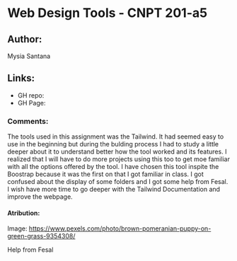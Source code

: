# Web Design Tools - CNPT 201-a5
## Author:
Mysia Santana
## Links:
* GH repo:
* GH Page:
### Comments:

The tools used in this assignment was the Tailwind. It had seemed easy to use in the beginning but during the bulding process I had to study a little deeper about it to understand better how the tool worked and its features. I realized that I will have to do more projects using this too to get moe familiar with all the options offered by the tool. I have chosen this tool inspite the Boostrap because it was the first on that I got familiar in class.
I got confused about the display of some folders and I got some help from Fesal.
I wish have more time to go deeper with the Tailwind Documentation and improve the webpage.
#### Atribution:

Image: https://www.pexels.com/photo/brown-pomeranian-puppy-on-green-grass-9354308/

 Help from Fesal
